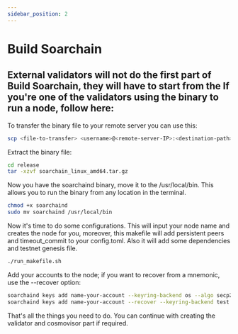 ```yaml
---
sidebar_position: 2
---
```


# Build Soarchain

## External validators will not do the first part of Build Soarchain, they will have to start from the If you're one of the validators using the binary to run a node, follow here:

To transfer the binary file to your remote server you can use this:
```sh
scp <file-to-transfer> <username>@<remote-server-IP>:<destination-path>
```

Extract the binary file: 

```sh
cd release 
tar -xzvf soarchain_linux_amd64.tar.gz
```

Now you have the soarchaind binary, move it to the /usr/local/bin. This allows you to run the binary from any location in the terminal. 

```sh
chmod +x soarchaind
sudo mv soarchaind /usr/local/bin
```

Now it's time to do some configurations. This will input your node name and creates the node for you, moreover, this makefile will add persistent peers and timeout_commit to your config.toml. Also it will add some dependencies and testnet genesis file.

```sh
./run_makefile.sh
```

Add your accounts to the node; if you want to recover from a mnemonic, use the --recover option:

```sh
soarchaind keys add name-your-account --keyring-backend os --algo secp256k1
soarchaind keys add name-your-account --recover --keyring-backend test --algo secp256k1 
```

That's all the things you need to do. You can continue with creating the validator and cosmovisor part if required. 